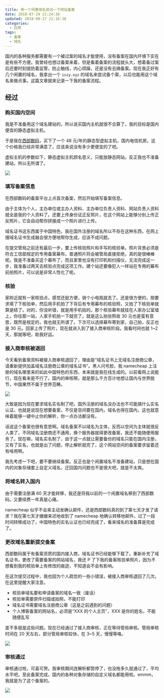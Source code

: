 ```yaml
---
title: 用一个闲置域名尝试一下网站备案
date: 2018-07-29 21:24:38
updated: 2018-08-27 21:16:38
categories:
  - 应用
tags:
  - 备案
  - 域名
---
```


国内的各种服务都需要有一个被过案的域名才能使用，没有备案在国内环境下实在是有些不方便。我曾经也想过备案来着，但是看着备案的流程就头大，想着备过案后还要时刻提防着监管，防止触线，内心烦躁，还是没有去搞备案。现在我正好有几个闲置的域名，我拿出一个 `iszy.xyz` 的域名来尝试备个案，以后也能用这个域名来做点事。这篇文章就来记录一下我的备案流程。

<!--more-->

## 经过

### 购买国内空间

我是不准备用这个域名建站的，所以说买国内主机就很不合算了，我的目标是国内便宜的静态虚拟主机。

于是我在[西部数码](https://www.west.cn/)，买下了一个 48 元/年的静态型虚拟主机，国内电信机房。这个价格我已经非常满意了，应该来说没有多少更便宜的了吧。

虚拟主机的参数如下，静态虚拟主机顾名思义，只能放静态网站。反正我也不准备建站，所以无所谓了。

![](https://img.iszy.xyz/20190318211946.png?x-oss-process=style/big)

### 填写备案信息

在西部数码的备案平台上点首次备案，然后开始填写备案信息。

由于主体为个人，主办单位或主办人资料、主办单位负责人资料、网站负责人资料就全是我的个人资料了。还要上传身份证正反照片，在这个网站上能够分别上传正反照片，它会自动帮你拼接成一个照片进行上传。

域名证书这东西属于中国特色，我在国外注册的域名所以不存在这种东西，在网上搜域名证书生成器会很方便地帮你生成，应该不成问题。

在提交管局之前还有最后一步，要上传核验照片和手写的核验单。照片背景必须是符合工信部规定的专用备案幕布，普通照片将会被管局直接拒绝，真的是很棒棒呢。我是不准备买这个幕布了，而且家里也没有打印机和扫描仪，无法完成这一步，我准备过两天去核验点完成这项工作。建个站还要像犯人一样站在专用的幕布前拍照片，可以说是非常人性化了呢。

### 核验

家附近就有一家核验点，感觉还挺方便，骑个小电瓶就去了。还是很方便的，按要求填了下核验单，然后用手机拍了下背后有专用幕布的核验照，又拍了下核验单就算是结了。对的，你没听错，就是用手机拍的。那个核验幕布就挂在人家办公室墙上，你往那一站，人家手机拍一下就完了。就是这么拍张照收 30 元也是蛮有意思，既然是规定的，我也就无所谓了。下次可以选择幕布寄到家，自己拍，反正也是 30 元。回家上传了照片，现在就进入到了接入商审核阶段。我看时间也就 1~2 天，那就等吧，助我好运。

### 接入商审核被退回

今天看到备案资料被接入商审核退回了，理由是“域名证书上无域名注册商公章，请重新提供加盖域名注册商公章的域名证书”。黑人问号脸，我 namecheap 上注册的域名哪里来的如此中国特色的东西，本来就是我在线生成的。以前看网上说能行，现在看来是不行了。国内的审核啊，就是那么千方百计地想让国内与世界脱节，中国果然不属于世界范畴。

![](https://img.iszy.xyz/20190318212004.png?x-oss-process=style/big)

大致是因为现在要求域名实名制了吧，国外注册的域名没办法也不可能搞什么实名认证。也就是说现在想要备案，不仅是空间要在国内，域名也得在国内，这也就意味着能够一键中止你的解析，你一点办法都没有。

话说这个备案也很有意思啊。域名备案不以域名为主体，反而以空间为主体就很反人类了，不同域名注册商还不通用，换个服务器就得更改备案，我还不能随便用服务了。现在嘛，域名实名制了，由于这一点就让需要备份的域名只能在国内注册，又有了实名，也就是出了问题，停止解析就完了，这个网站空间的备案要求留着还有啥用啊。

我先考虑一下吧，要不要继续备案。反正也是个闲置域名不准备建站，只是想在国内的对象存储套上自定义域名，迁回国内问题也不是很大吧，就是不太爽。

### 将域名转入国内

由于需要注册满 60 天才能转移，我还是将我以前的一个闲置域名移到了西部数码。又要续费一年真是心痛。

namecheap 似乎不会来主动发确认邮件，还是西部数码真的到了第七天才发了请求？我在第七天才姗姗来迟地收到了 namecheap 地确认转移地邮件。过了一段时间转移成功了，中国特色的实名认证也已经完成了，看来域名的准备算是完成了。

### 更改域名重新提交备案

西部数码属于有备案资质的国内接入商，域名证书已经能够下载了。重新补充了域名证书，更改了需要备案的网站域名，我还 P 了下我的备案核验单照片，因为不想看到我的核验单上有修改的痕迹，不知道会不会有影响。

在这次提交过程中，我也因为个人疏忽的一些小错误，被接入商审核退回了几次。在这里提醒大家注意。

- 核验单域名要和申请备案的域名一致（废话）
- 核验单需要原件扫描或拍照，不能打印
- 域名证书需要域名注册商公章（这是之前遇到的问题）
- 个人博客备案的网站名，必须是“XXX 的个人主页”，XXX 是你的姓名，不能随便乱写

差不多就是这些问题。现在已经通过了接入商审核，正在等待管局审核。管局审核时间在 20 天左右，部分管局审核较快，在 3~5 天，慢慢等咯。

![](https://img.iszy.xyz/20190318212050.png?x-oss-process=style/big)

### 审核通过

审核通过啦，可喜可贺。我审核期间连解析都暂停了，也没拖多久就通过了，平均水平吧。至此备案完成，国内的各种对象存储的自定义域名都能用啦。emmm，我就是为了这个备案的。

![](https://img.iszy.xyz/20190318212107.png?x-oss-process=style/big)
